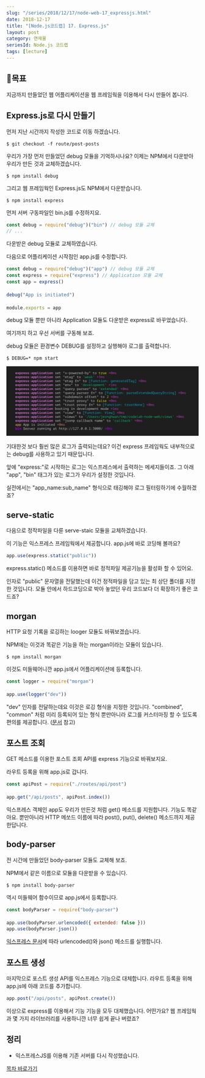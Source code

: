 ```yaml
---
slug: "/series/2018/12/17/node-web-17_expressjs.html"
date: 2018-12-17
title: "[Node.js코드랩] 17. Express.js"
layout: post
category: 연재물
seriesId: Node.js 코드랩
tags: [lecture]
---
```


## 🌳목표

지금까지 만들었던 웹 어플리케이션을 웹 프레임웍을 이용해서 다시 만들어 봅니다.

## Express.js로 다시 만들기

먼저 지난 시간까지 작성한 코드로 이동 하겠습니다.

```
$ git checkout -f route/post-posts
```

우리가 가장 먼저 만들었던 debug 모듈을 기억하시나요?
이제는 NPM에서 다운받아 우리가 만든 것과 교체하겠습니다.

```
$ npm install debug
```

그리고 웹 프레임웍인 Express.js도 NPM에서 다운받습니다.

```
$ npm install express
```

먼저 서버 구동파일인 bin.js를 수정하지요.

```js
const debug = require("debug")("bin") // debug 모듈 교체
// ...
```

다운받은 debug 모듈로 교체하였습니다.

다음으로 어플리케이션 시작점인 app.js를 수정합니다.

```js
const debug = require("debug")("app") // debug 모듈 교체
const express = require("express") // Application 모듈 교체
const app = express()

debug("App is initiated")

module.exports = app
```

debug 모듈 뿐만 아니라 Application 모듈도 다운받은 express로 바꾸었습니다.

여기까지 하고 우선 서버를 구동해 보죠.

debug 모듈은 환경변수 DEBUG를 설정하고 실행해야 로그를 출력합니다.

```
$ DEBUG=* npm start
```

![](/assets/imgs/2018/12/17/result_1.png)

기대한것 보다 훨씬 많은 로그가 출력되는데요?
이건 express 프레임웍도 내부적으로는 debug를 사용하고 있기 때문입니다.

앞에 "express:"로 시작하는 로그는 익스프레스에서 출력하는 메세지들이죠.
그 아래 "app", "bin" 태그가 있는 로그가 우리가 설정한 것입니다.

실전에서는 "app_name:sub_name" 형식으로 태깅해야 로그 필터링하기에 수월하겠죠?

## serve-static

다음으로 정작파일을 다룬 serve-staic 모듈을 교체하겠습니다.

이 기능은 익스프레스 프레임웍에서 제공합니다.
app.js에 바로 코딩해 볼까요?

```js
app.use(express.static("public"))
```

express.static() 메소드를 이용하면 바로 정적파일 제공기능을 활성화 할 수 있어요.

인자로 "public" 문자열을 전달했는데 이건 정적파일을 담고 있는 최 상단 폴더를 지정한 것입니다.
모듈 안에서 하드코딩으로 박아 놓았던 우리 코드보다 더 확장하기 좋은 코드죠?

## morgan

HTTP 요청 기록을 로깅하는 looger 모듈도 바꿔보겠습니다.

NPM에는 이것과 똑같은 기능을 하는 morgan이라는 모듈이 있습니다.

```
$ npm install morgan
```

이것도 미들웨어니깐 app.js에서 어플리케이션에 등록합니다.

```js
const logger = require("morgan")

app.use(logger("dev"))
```

"dev" 인자를 전달하는데요 이것은 로깅 형식을 지정한 것입니다.
"combined", "common" 처럼 미리 등록되어 있는 형식 뿐만아니라 로그를 커스터마징 할 수 있도록 편의를 제공합니다. ([문서](https://github.com/expressjs/morgan#predefined-formats) 참고)

## 포스트 조회

GET 메소드를 이용한 포스트 조회 API를 express 기능으로 바꿔보지요.

라우트 등록을 위해 app.js로 갑니다.

```js
const apiPost = require("./routes/api/post")

app.get("/api/posts", apiPost.index())
```

익스프레스 객체인 app도 우리가 만든것 처럼 get() 메소드를 지원합니다.
기능도 똑같아요.
뿐만아니라 HTTP 메쏘드 이름에 따라 post(), put(), delete() 메소드까지 제공한답니다.

## body-parser

전 시간에 만들었던 body-parser 모듈도 교체해 보죠.

NPM에서 같은 이름으로 모듈을 다운받을 수 있습니다.

```
$ npm install body-parser
```

역시 미들웨어 함수이므로 app.js에서 등록합니다.

```js
const bodyParser = require("body-parser")

app.use(bodyParser.urlencoded({ extended: false }))
app.use(bodyParser.json())
```

[익스프레스 문서](https://expressjs.com/ko/4x/api.html#req.body)에 따라 urlencoded()와 json() 메소드를 실행합니다.

## 포스트 생성

마지막으로 포스트 생성 API를 익스프레스 기능으로 대체합니다.
라우트 등록을 위해 app.js에 아래 코드를 추가합니다.

```js
app.post("/api/posts", apiPost.create())
```

이상으로 express를 이용해서 기능 기능을 모두 대체했습니다.
어떤가요?
웹 프레임웍과 몇 가지 라이브러리를 사용하니깐 너무 쉽게 끝나 버렸죠?

## 정리

- 익스프레스JS를 이용해 기존 서버를 다시 작성했습니다.

[목차 바로가기](/series/2018/12/01/node-web-0_index.html)
